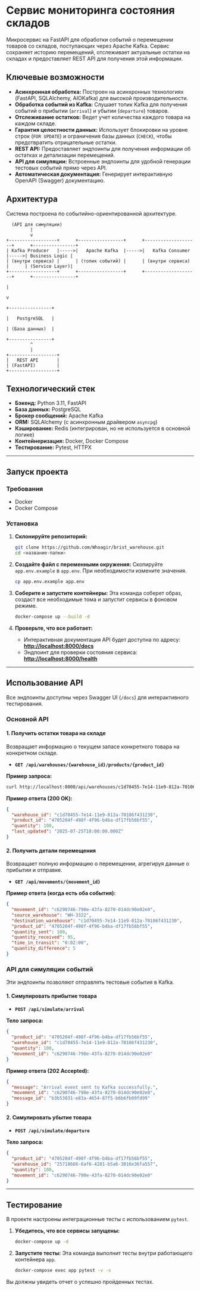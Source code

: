 # Сервис мониторинга состояния складов

Микросервис на FastAPI для обработки событий о перемещении товаров со складов, поступающих через Apache Kafka. Сервис сохраняет историю перемещений, отслеживает актуальные остатки на складах и предоставляет REST API для получения этой информации.

## Ключевые возможности

- **Асинхронная обработка:** Построен на асинхронных технологиях (FastAPI, SQLAlchemy, AIOKafka) для высокой производительности.
- **Обработка событий из Kafka:** Слушает топик Kafka для получения событий о прибытии (`arrival`) и убытии (`departure`) товаров.
- **Отслеживание остатков:** Ведет учет количества каждого товара на каждом складе.
- **Гарантия целостности данных:** Использует блокировки на уровне строк (`FOR UPDATE`) и ограничения базы данных (`CHECK`), чтобы предотвратить отрицательные остатки.
- **REST API:** Предоставляет эндпоинты для получения информации об остатках и детализации перемещений.
- **API для симуляции:** Встроенные эндпоинты для удобной генерации тестовых событий прямо через API.
- **Автоматическая документация:** Генерирует интерактивную OpenAPI (Swagger) документацию.

## Архитектура

Система построена по событийно-ориентированной архитектуре.

```
  (API для симуляции)
         |
         v
+------------------+      +-----------------+      +--------------------+      +----------------+
| Kafka Producer   |----->|   Apache Kafka  |----->|   Kafka Consumer   |----->| Business Logic |
| (внутри сервиса) |      | (топик событий) |      | (внутри сервиса)   |      | (Service Layer)|
+------------------+      +-----------------+      +--------------------+      +----------------+
                                                                                      |
                                                                                      v
                                                                            +----------------+
                                                                            |   PostgreSQL   |
                                                                            | (База данных)  |
                                                                            +----------------+
         ^
         |
+------------------+
|   REST API       |
| (FastAPI)        |
+------------------+

```

## Технологический стек

- **Бэкенд:** Python 3.11, FastAPI
- **База данных:** PostgreSQL
- **Брокер сообщений:** Apache Kafka
- **ORM:** SQLAlchemy (с асинхронным драйвером `asyncpg`)
- **Кэширование:** Redis (интегрирован, но не используется в основной логике)
- **Контейнеризация:** Docker, Docker Compose
- **Тестирование:** Pytest, HTTPX

---

## Запуск проекта

### Требования
- Docker
- Docker Compose

### Установка

1.  **Склонируйте репозиторий:**
    ```bash
    git clone https://github.com/Whoagir/brist_warehouse.git
    cd <название-папки>
    ```

2.  **Создайте файл с переменными окружения:**
    Скопируйте `app.env.example` в `app.env`. При необходимости измените значения.
    ```bash
    cp app.env.example app.env
    ```

3.  **Соберите и запустите контейнеры:**
    Эта команда соберет образ, создаст все необходимые тома и запустит сервисы в фоновом режиме.
    ```bash
    docker-compose up --build -d
    ```

4.  **Проверьте, что все работает:**
    - Интерактивная документация API будет доступна по адресу: **[http://localhost:8000/docs](http://localhost:8000/docs)**
    - Эндпоинт для проверки состояния сервиса: **[http://localhost:8000/health](http://localhost:8000/health)**

---

## Использование API

Все эндпоинты доступны через Swagger UI (`/docs`) для интерактивного тестирования.

### Основной API

#### 1. Получить остатки товара на складе
Возвращает информацию о текущем запасе конкретного товара на конкретном складе.

- **`GET /api/warehouses/{warehouse_id}/products/{product_id}`**

**Пример запроса:**
```bash
curl http://localhost:8000/api/warehouses/c1d70455-7e14-11e9-812a-70106f431230/products/4705204f-498f-4f96-b4ba-df17fb56bf55
```

**Пример ответа (200 OK):**
```json
{
  "warehouse_id": "c1d70455-7e14-11e9-812a-70106f431230",
  "product_id": "4705204f-498f-4f96-b4ba-df17fb56bf55",
  "quantity": 100,
  "last_updated": "2025-07-25T18:00:00.000Z"
}
```

#### 2. Получить детали перемещения
Возвращает полную информацию о перемещении, агрегируя данные о прибытии и отправке.

- **`GET /api/movements/{movement_id}`**

**Пример ответа (когда есть оба события):**
```json
{
  "movement_id": "c6290746-790e-43fa-8270-014dc90e02e0",
  "source_warehouse": "WH-3322",
  "destination_warehouse": "c1d70455-7e14-11e9-812a-70106f431230",
  "product_id": "4705204f-498f-4f96-b4ba-df17fb56bf55",
  "quantity_sent": 100,
  "quantity_received": 95,
  "time_in_transit": "0:02:00",
  "quantity_difference": 5
}
```

### API для симуляции событий

Эти эндпоинты позволяют отправлять тестовые события в Kafka.

#### 1. Симулировать прибытие товара
- **`POST /api/simulate/arrival`**

**Тело запроса:**
```json
{
  "product_id": "4705204f-498f-4f96-b4ba-df17fb56bf55",
  "warehouse_id": "c1d70455-7e14-11e9-812a-70106f431230",
  "quantity": 100,
  "movement_id": "c6290746-790e-43fa-8270-014dc90e02e0"
}
```

**Пример ответа (202 Accepted):**
```json
{
  "message": "Arrival event sent to Kafka successfully.",
  "movement_id": "c6290746-790e-43fa-8270-014dc90e02e0",
  "message_id": "b3b53031-e83a-4654-87f5-b6b6fb09fd99"
}
```

#### 2. Симулировать убытие товара
- **`POST /api/simulate/departure`**

**Тело запроса:**
```json
{
  "product_id": "4705204f-498f-4f96-b4ba-df17fb56bf55",
  "warehouse_id": "25718666-6af6-4281-b5a6-3016e36fa557",
  "quantity": 100,
  "movement_id": "c6290746-790e-43fa-8270-014dc90e02e0"
}
```

---

## Тестирование

В проекте настроены интеграционные тесты с использованием `pytest`.

1.  **Убедитесь, что все сервисы запущены:**
    ```bash
    docker-compose up -d
    ```

2.  **Запустите тесты:**
    Эта команда выполнит тесты внутри работающего контейнера `app`.
    ```bash
    docker-compose exec app pytest -v -s
    ```

Вы должны увидеть отчет о успешно пройденных тестах.
